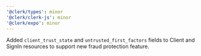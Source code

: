 ```yaml
---
'@clerk/types': minor
'@clerk/clerk-js': minor
'@clerk/expo': minor
---
```


Added `client_trust_state` and `untrusted_first_factors` fields to Client and SignIn resources to support new fraud protection feature.
